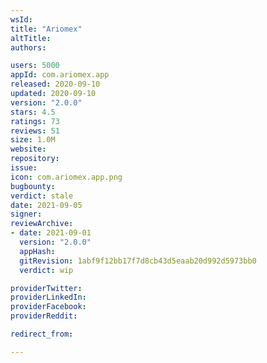 ```yaml
---
wsId: 
title: "Ariomex"
altTitle: 
authors:

users: 5000
appId: com.ariomex.app
released: 2020-09-10
updated: 2020-09-10
version: "2.0.0"
stars: 4.5
ratings: 73
reviews: 51
size: 1.0M
website: 
repository: 
issue: 
icon: com.ariomex.app.png
bugbounty: 
verdict: stale
date: 2021-09-05
signer: 
reviewArchive:
- date: 2021-09-01
  version: "2.0.0"
  appHash: 
  gitRevision: 1abf9f12bb17f7d8cb43d5eaab20d992d5973bb0
  verdict: wip

providerTwitter: 
providerLinkedIn: 
providerFacebook: 
providerReddit: 

redirect_from:

---
```



